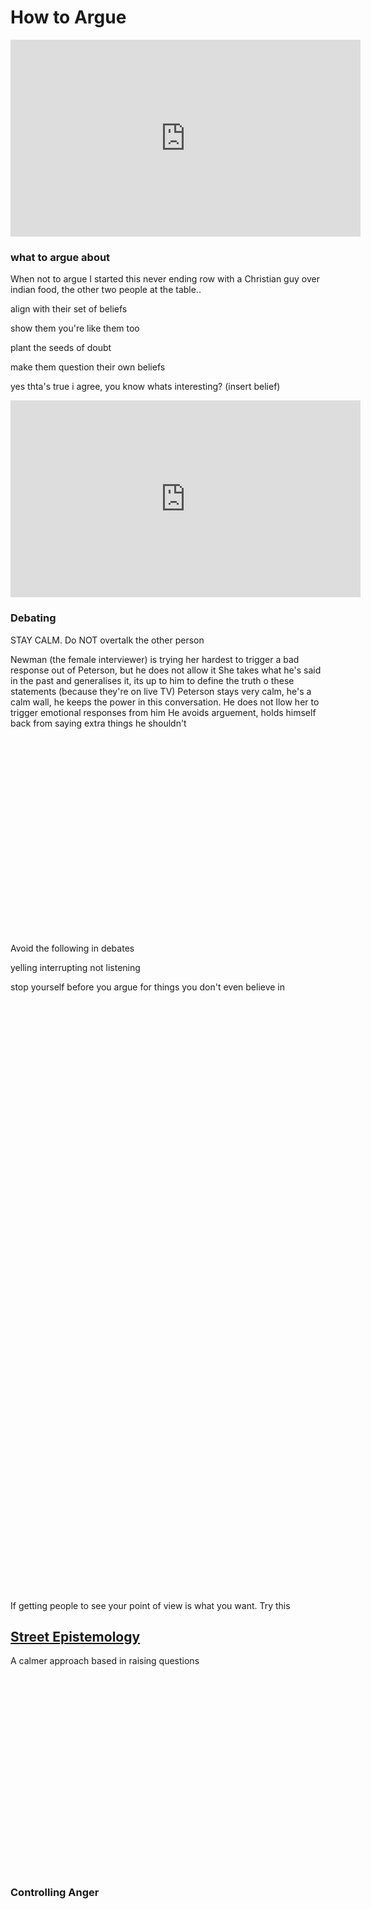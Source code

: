 # How to Argue


<iframe width="560" height="315" src="https://www.youtube.com/embed/xpAvcGcEc0k" title="YouTube video player" frameborder="0" allow="accelerometer; autoplay; clipboard-write; encrypted-media; gyroscope; picture-in-picture" allowfullscreen></iframe>


### what to argue about

When not to argue
I started this never ending row with a Christian guy over indian food, the other two people at the table..


align with their set of beliefs

show them you're like them too

plant the seeds of doubt

make them question their own beliefs

yes thta's true i agree, you know whats interesting? (insert belief)

<iframe width="560" height="315" src="https://www.youtube.com/embed/fS5nmy1v34c" title="YouTube video player" frameborder="0" allow="accelerometer; autoplay; clipboard-write; encrypted-media; gyroscope; picture-in-picture" allowfullscreen></iframe>

### Debating

STAY CALM. Do NOT overtalk the other person

Newman (the female interviewer) is trying her hardest to trigger a bad response out of Peterson, but he does not allow it
She takes what he's said in the past and generalises it, its up to him to define the truth o these statements (because they're on live TV)
Peterson stays very calm, he's a calm wall, he keeps the power in this conversation. He does not llow her to trigger emotional responses from him
He avoids arguement, holds himself back from saying extra things he shouldn't

<iframe width="560" height="315" src="https://www.youtube.com/embed/rVXRAwgf14s" title="YouTube video player" frameborder="0" allow="accelerometer; autoplay; clipboard-write; encrypted-media; gyroscope; picture-in-picture" allowfullscreen></iframe>


Avoid the following in debates

yelling
interrupting
not listening

stop yourself before you argue for things you don't even believe in

<iframe width="560" height="315" src="https://www.youtube.com/embed/nS9W-wlJHPA" title="YouTube video player" frameborder="0" allow="accelerometer; autoplay; clipboard-write; encrypted-media; gyroscope; picture-in-picture" allowfullscreen></iframe>

<iframe width="560" height="315" src="https://www.youtube.com/embed/EVF0ojfhSrE" title="YouTube video player" frameborder="0" allow="accelerometer; autoplay; clipboard-write; encrypted-media; gyroscope; picture-in-picture" allowfullscreen></iframe>

<iframe width="560" height="315" src="https://www.youtube.com/embed/lgXqaS08ZqM" title="YouTube video player" frameborder="0" allow="accelerometer; autoplay; clipboard-write; encrypted-media; gyroscope; picture-in-picture" allowfullscreen></iframe>

 If getting people to see your point of view is what you want. Try this

 ## [Street Epistemology](https://www.youtube.com/@magnabosco210)


A calmer approach based in raising questions

 <iframe width="560" height="315" src="https://www.youtube.com/embed/T2EgJjQRsYE" title="YouTube video player" frameborder="0" allow="accelerometer; autoplay; clipboard-write; encrypted-media; gyroscope; picture-in-picture" allowfullscreen></iframe>


 ### Controlling Anger 

 <iframe width="560" height="315" src="https://www.youtube.com/embed/jV8HzI2dMKY" title="YouTube video player" frameborder="0" allow="accelerometer; autoplay; clipboard-write; encrypted-media; gyroscope; picture-in-picture" allowfullscreen></iframe>